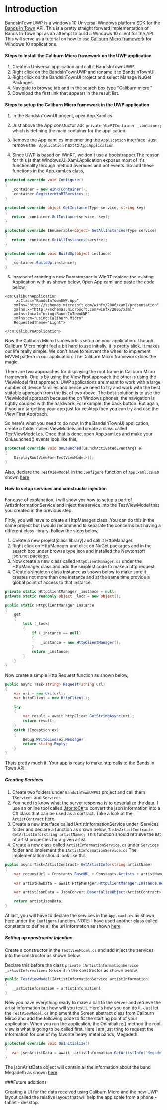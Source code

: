 # Introduction
BandsInTownUWP is a windows 10 Universal Windows platform SDK for the [Bands In Town](http://www.bandsintown.com/api/overview) API. This is a pretty straight forward implementation of Bands In Town api as an attempt to build a Windows 10 client for the API. This will serve as a tutorial on how to use [Caliburn Micro framework](http://caliburnmicro.com/) for Windows 10 applications. 

#### Steps to Install the Caliburn Micro framework on the UWP application
1. Create a Universal application and call it BandsInTownUWP.
2. Right click on the BandsInTownUWP and rename it to BandsInTownUI. 
3. Right click on the BandsInTownUI project and select Manage NuGet Packages.
4. Navigate to browse tab and in the search box type "Caliburn micro."
5. Download the first link that appears in the result list.

#### Steps to setup the Caliburn Micro framework in the UWP application
1. In the BandsInTownUI project, open App.Xaml.cs

2. Just above the App constuctor add ```private WinRTContainer _container;``` which is defining the main container for the application.

3. Remove the App.xaml.cs implementing the ```Application``` interface. Just remove the ```:Application``` next to ```App:Application```
4. Since UWP is based on WinRT, we don't use a bootstrapper.The reason for this is that Windows.UI.Xaml.Application exposes most of    it's functionality through method overrides and not events. So add these functions in the App.xaml.cs class,
 ```csharp
protected override void Configure()
{
    _container = new WinRTContainer();
    _container.RegisterWinRTServices();
}
 
protected override object GetInstance(Type service, string key)
{
    return _container.GetInstance(service, key);
}

protected override IEnumerable<object> GetAllInstances(Type service)
{
    return _container.GetAllInstances(service);
}

protected override void BuildUp(object instance)
{
    _container.BuildUp(instance);
}
```
5. Instead of creating a new Bootstrapper in WinRT replace the existing Application with as shown below,
Open App.xaml and paste the code below, 
```
<cm:CaliburnApplication
     x:Class="BandsInTownUWP.App"
    xmlns="http://schemas.microsoft.com/winfx/2006/xaml/presentation"
    xmlns:x="http://schemas.microsoft.com/winfx/2006/xaml"
    xmlns:local="using:BandsInTownUWP"
    xmlns:cm="using:Caliburn.Micro"
    RequestedTheme="Light">

</cm:CaliburnApplication>
```

Now the Caliburn Micro framework is setup on your application. Though Caliburn Micro might feel a bit hard to use initially, it is pretty slick. It makes our life really simple. We don't have to reinvent the wheel to implement MVVM pattern in our application. The Caliburn Micro framework does the magic. 
  
There are two approaches for displaying the root frame in Caliburn Micro framework. One is by using the View First approach the other is using the ViewModel first approach. UWP applications are meant to work with a large number of device families and hence we need to try and work with the best suitable approach from the list of two above. The best solution is to use the ViewModel approach because the on Windows phones, the navigation is tightly coupled with the hardware. For example: the back button. But again, if you are targetting your app just for desktop then you can try and use the View First Approach.

So here's what you need to do now, 
In the BandsInTownUI application, create a folder called ViewModels and create a class called TestViewModel.cs. Once that is done, open App.xaml.cs and make your OnLaunched() events look like this, 

```csharp
protected override void OnLaunched(LaunchActivatedEventArgs e)
{
    DisplayRootViewFor<TestViewModel>();
}
```
Also, declare the ```TestViewModel``` in the ```Configure``` function of ```App.xaml.cs``` as shown [here](https://github.com/vinayganesh/BandsInTownUWP/blob/master/BandsInTownUWP/App.xaml.cs)
#### How to setup services and constructor injection

For ease of explanation, i will show you how to setup a part of ArtistInformationService and inject the service into the TestViewModel that you created in the previous step. 

Firtly, you will have to create a HttpManager class. You can do this in the same project but i would recommend to separate the concerns but having a different class library. Follow the steps below, 

1. Create a new project(class library) and call it HttpManager. 
2. Right click on HttpManager and click on NuGet packages and in the search box under browse type json and installed the Newtonsoft json.net package. 
3. Now create a new class called ```HttpClientManager.cs``` under the HttpManager class and add the simplest code to make a http request.
4. Create a singleton class instance as shown below to make sure it creates not more than one instance and at the same time provide a global point of access to that instance.
```csharp
private static HttpClientManager _instance = null;
private static readonly object _lock = new object();

public static HttpClientManager Instance
{
    get
    {
        lock (_lock)
        {
            if (_instance == null)
            {
                _instance = new HttpClientManager();
            }
            return _instance;
        }
    }
}
``` 
Now create a simple Http Request function as shown below,  
```csharp
public async Task<string> Request(string url)
{
    var uri = new Uri(url);
    var httpClient = new HttpClient();

    try
    {
        var result = await httpClient.GetStringAsync(uri);
        return result;
    }
    catch (Exception ex)
    {
        Debug.WriteLine(ex.Message);
        return string.Empty;
    }
}
```
Thats pretty much it. Your app is ready to make http calls to the Bands in Town API. 

##### Creating Services
1. Create two folders under ```BandsInTownUWPUI``` project and call them ```IServices``` and ```Services```
2. You need to know what the server response is to deserialize the data. I use an online tool called [JsontoC#](http://json2csharp.com/) to convert the json information into a C# class that can be used as a contract. Take a look at the ```ArtistContract``` [here](https://github.com/vinayganesh/BandsInTownUWP/blob/master/HttpClient/DataContract/ArtistContract.cs)
2. Create a new interface called IArtistInformationService under IServices folder and declare a function as shown below, ```Task<ArtistContract> GetArtistInfo(string artistName);``` This function should retrieve the list of artist properties for a given artist. 
3. Create a new class called ```ArtistInformationService.cs``` under ```Services``` folder and implement the ```IArtistInformationService.cs``` The implementation should look like this, 

```csharp
public async Task<ArtistContract> GetArtistInfo(string artistName)
{
    var requestUrl = Constants.BaseURL + Constants.Artists + artistName + Constants.ApiVersion + Constants.AppID;
    
    var artistRawData = await HttpManager.HttpClientManager.Instance.Request(requestUrl);

    var artistJsonData = JsonConvert.DeserializeObject<ArtistContract>(artistRawData);

    return artistJsonData;
}
```
At last, you will have to declare the services in the ```App.xaml.cs``` as shown [here](https://github.com/vinayganesh/BandsInTownUWP/blob/master/BandsInTownUWP/App.xaml.cs) under the ```Configure``` function.
NOTE: I have used another class called constants to define all the url information as shown [here](https://github.com/vinayganesh/BandsInTownUWP/blob/master/AppConstants/Constants.cs)

##### Setting up constructor Injection

Create a constructor in the ```TestViewModel.cs``` and add inject the services into the constructor as shown below. 

Declare this before the class ```private IArtistInformationService _artistInformation;``` to use it in the constructor as shown below, 
```csharp
public TestViewModel(IArtistInformationService artistInformation)
{
    _artistInformation = artistInformationl
}
```

Now you have everything ready to make a call to the server and retrieve the artist information but how will you test it. Here's how you can do it. Just let the ```TestViewModel.cs``` implement the Screen abstract class from Caliburn Mirco and add the following code to fix the starting point of your application. When you run the application, the OnInitialize() method the root view is what is going to be called first. Here i am just tring to request the information for one of my favorite heavy metal bands, Megadeth.  
```csharp
protected override void OnInitialize()
{
   var jsonArtistData = await _artistInformation.GetArtistInfo("Megadeth");
}
```

The jsonAristData object will contain all the information about the band Megadeth as shown [here](http://www.bandsintown.com/api/responses#artist-json). 

###Future additions

Creating a UI for the data received using Caliburn Micro and the new UWP layout called the relative layout that will help the app scale from a phone - tablet - desktop. 













